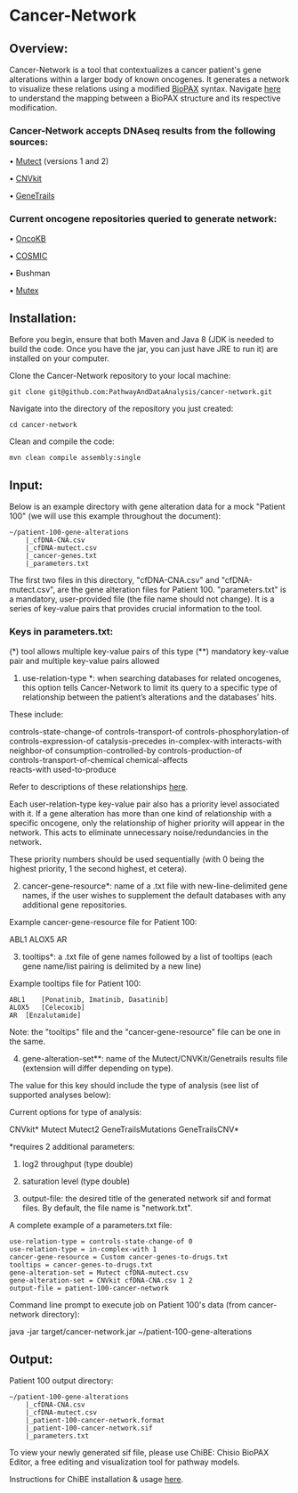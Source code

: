 # Cancer-Network

## Overview: 

Cancer-Network is a tool that contextualizes a cancer patient's gene alterations within a larger body of known oncogenes. It generates a network to visualize these relations using a modified [BioPAX](http://www.biopax.org/) syntax.  Navigate [here](http://www.pathwaycommons.org/pc2/formats#sif_relations) to understand the mapping between a BioPAX structure and its respective modification.

### Cancer-Network accepts DNAseq results from the following sources: 

•	[Mutect](https://software.broadinstitute.org/cancer/cga/mutect) (versions 1 and 2)

•	[CNVkit](https://cnvkit.readthedocs.io/en/stable/)

•	[GeneTrails](https://knightdxlabs.ohsu.edu/)

### Current oncogene repositories queried to generate network:

•	[OncoKB](http://oncokb.org/#/)

•	[COSMIC](https://cancer.sanger.ac.uk/cosmic)

•	Bushman

•	[Mutex](https://github.com/pathwayanddataanalysis/mutex)

## Installation:

Before you begin, ensure that both Maven and Java 8 (JDK is needed to build the code. Once you have the jar, you can just have JRE to run it) are installed on your computer.

Clone the Cancer-Network repository to your local machine:
	
	git clone git@github.com:PathwayAndDataAnalysis/cancer-network.git

Navigate into the directory of the repository you just created:

	cd cancer-network

Clean and compile the code:

	mvn clean compile assembly:single
	
## Input:

Below is an example directory with gene alteration data for a mock "Patient 100" (we will use this example throughout the document):

	~/patient-100-gene-alterations
		|_cfDNA-CNA.csv
		|_cfDNA-mutect.csv
		|_cancer-genes.txt
		|_parameters.txt

The first two files in this directory, "cfDNA-CNA.csv" and "cfDNA-mutect.csv", are the gene alteration files for Patient 100. "parameters.txt" is a mandatory, user-provided file (the file name should not change). It is a series of key-value pairs that provides crucial information to the tool. 

### Keys in parameters.txt:

(*) tool allows multiple key-value pairs of this type
(**) mandatory key-value pair and multiple key-value pairs allowed

1. 	use-relation-type *: when searching databases for related oncogenes, this option tells Cancer-Network to limit its query to a specific type of relationship between the patient’s alterations and the databases’ hits.
				 	
These include:

controls-state-change-of
	controls-transport-of
	controls-phosphorylation-of
	controls-expression-of
	catalysis-precedes
	in-complex-with
	interacts-with	
	neighbor-of	
	consumption-controlled-by
	controls-production-of	
 	controls-transport-of-chemical
	chemical-affects	
	reacts-with	
	used-to-produce	

Refer to descriptions of these relationships [here](http://www.pathwaycommons.org/pc2/formats#sif_relations).

Each user-relation-type key-value pair also has a priority level associated with it. If a gene alteration has more than one kind of relationship with a specific oncogene, only the relationship of higher priority will appear in the network.  This acts to eliminate unnecessary noise/redundancies in the network. 

These priority numbers should be used sequentially (with 0 being the highest priority, 1 the second highest, et cetera). 
						
				

2. 	cancer-gene-resource*: name of a .txt file with new-line-delimited gene names, if the user wishes to supplement the default databases with any additional gene repositories. 
				
Example cancer-gene-resource file for Patient 100:
				
ABL1
ALOX5
	AR 

	


3. 	tooltips*: a .txt file of gene names followed by a list of tooltips (each gene name/list pairing is delimited by a new line)

Example tooltips file for Patient 100:

	ABL1	[Ponatinib, Imatinib, Dasatinib]
	ALOX5	[Celecoxib]
	AR	[Enzalutamide]

Note: the "tooltips" file and the "cancer-gene-resource" file can be one in the same.

     

4. 	gene-alteration-set**: name of the Mutect/CNVKit/Genetrails results file (extension will differ depending on type). 

The value for this key should include the type of analysis (see list of supported analyses below):

Current options for type of analysis:
				
CNVkit*
Mutect
Mutect2
GeneTrailsMutations
GeneTrailsCNV*

*requires 2 additional parameters:
	
1.	log2 throughput (type double)

2. saturation level (type double)


					
5. 	output-file: the desired title of the generated network sif and format files. By default, the file name is "network.txt". 
	

A complete example of a parameters.txt file:

	use-relation-type = controls-state-change-of 0
	use-relation-type = in-complex-with 1
	cancer-gene-resource = Custom cancer-genes-to-drugs.txt
	tooltips = cancer-genes-to-drugs.txt
	gene-alteration-set = Mutect cfDNA-mutect.csv
	gene-alteration-set = CNVkit cfDNA-CNA.csv 1 2
	output-file = patient-100-cancer-network

Command line prompt to execute job on Patient 100's data (from cancer-network directory):

java -jar target/cancer-network.jar ~/patient-100-gene-alterations


## Output:

Patient 100 output directory:

	~/patient-100-gene-alterations
		|_cfDNA-CNA.csv
		|_cfDNA-mutect.csv
		|_patient-100-cancer-network.format
		|_patient-100-cancer-network.sif
		|_parameters.txt
				
To view your newly generated sif file, please use ChiBE: Chisio BioPAX Editor, a free editing and visualization tool for pathway models.

Instructions for ChiBE installation & usage [here](https://github.com/PathwayCommons/chibe).


